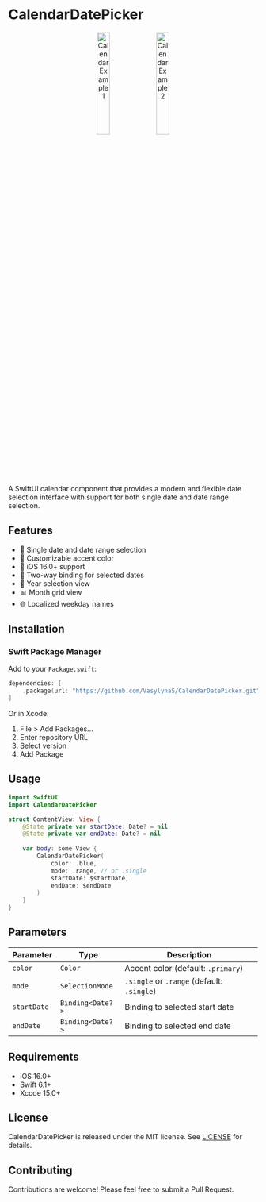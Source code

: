 # CalendarDatePicker

<!-- GIFs -->
<p align="center">
    <img alt="Calendar Example 1" src="https://github.com/VasylynaS/Assets/blob/main/CalendarDatePicker/GIFs/1.gif" width="23%"/>
    <img alt="Calendar Example 2" src="https://github.com/VasylynaS/Assets/blob/main/CalendarDatePicker/GIFs/2.gif" width="23%"/>
</p>

A SwiftUI calendar component that provides a modern and flexible date selection interface with support for both single date and date range selection.

## Features

- 📅 Single date and date range selection
- 🎨 Customizable accent color
- 📱 iOS 16.0+ support
- 🔄 Two-way binding for selected dates
- 🎯 Year selection view
- 📊 Month grid view
- 🌐 Localized weekday names

## Installation

### Swift Package Manager

Add to your `Package.swift`:

```swift
dependencies: [
    .package(url: "https://github.com/VasylynaS/CalendarDatePicker.git", branch(“main”))
]
```

Or in Xcode:
1. File > Add Packages...
2. Enter repository URL
3. Select version
4. Add Package

## Usage

```swift
import SwiftUI
import CalendarDatePicker

struct ContentView: View {
    @State private var startDate: Date? = nil
    @State private var endDate: Date? = nil
    
    var body: some View {
        CalendarDatePicker(
            color: .blue,
            mode: .range, // or .single
            startDate: $startDate,
            endDate: $endDate
        )
    }
}
```

## Parameters

| Parameter | Type | Description |
|-----------|------|-------------|
| `color` | `Color` | Accent color (default: `.primary`) |
| `mode` | `SelectionMode` | `.single` or `.range` (default: `.single`) |
| `startDate` | `Binding<Date?>` | Binding to selected start date |
| `endDate` | `Binding<Date?>` | Binding to selected end date |

## Requirements

- iOS 16.0+
- Swift 6.1+
- Xcode 15.0+

## License

CalendarDatePicker is released under the MIT license. See [LICENSE][License] for details.


## Contributing

Contributions are welcome! Please feel free to submit a Pull Request.

[License]: https://github.com/VasylynaS/CalendarDatePicker/blob/main/LICENSE
